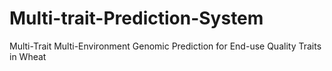 # Multi-trait-Prediction-System
Multi-Trait Multi-Environment Genomic Prediction for End-use Quality Traits in Wheat
